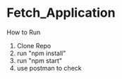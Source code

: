 # Fetch_Application

How to Run

1. Clone Repo
2. run "npm install"
3. run "npm start"
4. use postman to check